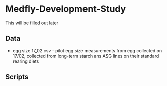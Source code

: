 # Medfly-Development-Study

This will be filled out later


## Data

* egg size 17_02.csv - pilot egg size measurements from egg collected on 17/02, collected from long-term starch ans ASG lines on their standard rearing diets

## Scripts